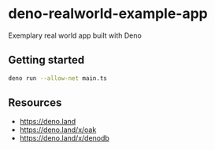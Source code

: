# deno-realworld-example-app

Exemplary real world app built with Deno

## Getting started

```bash
deno run --allow-net main.ts
```

## Resources

- <https://deno.land>
- <https://deno.land/x/oak>
- <https://deno.land/x/denodb>
